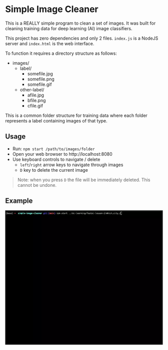 # Simple Image Cleaner

This is a REALLY simple program to clean a set of images. It was built for cleaning training data for deep learning (AI) image classifiers.

This project has zero dependencies and only 2 files. `index.js` is a NodeJS server and `index.html` is the web interface.

To function it requires a directory structure as follows:

- images/
    - label/
        - somefile.jpg
        - somefile.png
        - somefile.gif
    - other-label/
        - afile.jpg
        - bfile.png
        - cfile.gif

This is a common folder structure for training data where each folder represents a label containing images of that type.

## Usage

- Run: `npm start /path/to/images/folder`
- Open your web browser to http://localhost:8080
- Use keyboard controls to navigate / delete
    - `left`/`right` arrow keys to navigate through images
    - `D` key to delete the current image

> Note: when you press `D` the file will be immediately deleted. This cannot be undone.

## Example

![](simple-image-cleaner-demo.webp)
